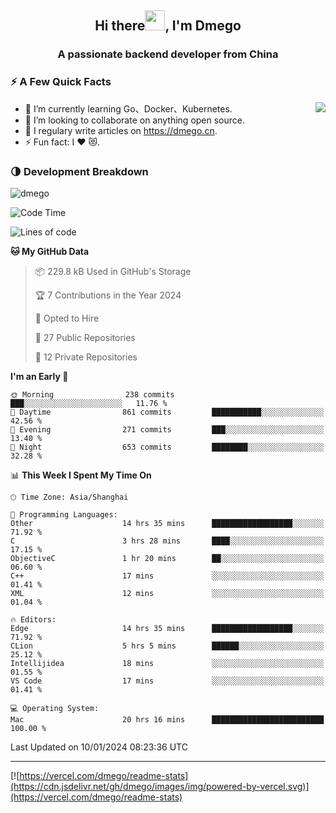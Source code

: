 <h2 align="center">Hi there<img src="https://cdn.jsdelivr.net/gh/dmego/images/img/Hi.gif" height="32" />, I'm Dmego </h2>
<h3 align="center">A passionate backend developer from China</h3>

### ⚡️ A Few Quick Facts

<img align="right" src="https://readme-stats-dmego.vercel.app/api?username=dmego&show_icons=true&icon_color=1573B3&hide_title=true&text_color=718096&bg_color=00000000&hide_border=true"/>

<ul>
    <li> 🌱 I’m currently learning Go、Docker、Kubernetes.</li>
    <li> 👯 I’m looking to collaborate on anything open source.</li>
    <li> 📝 I regulary write articles on <a href="https://dmego.cn">https://dmego.cn</a>.</li>
    <li> ⚡ Fun fact: I ❤️ 😻.</li>
</ul>

### 🌗 Development Breakdown

<img src="https://komarev.com/ghpvc/?username=dmego" alt="dmego" />

<!--START_SECTION:waka-->
![Code Time](http://img.shields.io/badge/Code%20Time-2%2C460%20hrs%2020%20mins-blue)

![Lines of code](https://img.shields.io/badge/From%20Hello%20World%20I%27ve%20Written-685.1%20thousand%20lines%20of%20code-blue)

**🐱 My GitHub Data** 

> 📦 229.8 kB Used in GitHub's Storage 
 > 
> 🏆 7 Contributions in the Year 2024
 > 
> 💼 Opted to Hire
 > 
> 📜 27 Public Repositories 
 > 
> 🔑 12 Private Repositories 
 > 
**I'm an Early 🐤** 

```text
🌞 Morning                238 commits         ███░░░░░░░░░░░░░░░░░░░░░░   11.76 % 
🌆 Daytime                861 commits         ███████████░░░░░░░░░░░░░░   42.56 % 
🌃 Evening                271 commits         ███░░░░░░░░░░░░░░░░░░░░░░   13.40 % 
🌙 Night                  653 commits         ████████░░░░░░░░░░░░░░░░░   32.28 % 
```


📊 **This Week I Spent My Time On** 

```text
🕑︎ Time Zone: Asia/Shanghai

💬 Programming Languages: 
Other                    14 hrs 35 mins      ██████████████████░░░░░░░   71.92 % 
C                        3 hrs 28 mins       ████░░░░░░░░░░░░░░░░░░░░░   17.15 % 
ObjectiveC               1 hr 20 mins        ██░░░░░░░░░░░░░░░░░░░░░░░   06.60 % 
C++                      17 mins             ░░░░░░░░░░░░░░░░░░░░░░░░░   01.41 % 
XML                      12 mins             ░░░░░░░░░░░░░░░░░░░░░░░░░   01.04 % 

🔥 Editors: 
Edge                     14 hrs 35 mins      ██████████████████░░░░░░░   71.92 % 
CLion                    5 hrs 5 mins        ██████░░░░░░░░░░░░░░░░░░░   25.12 % 
Intellijidea             18 mins             ░░░░░░░░░░░░░░░░░░░░░░░░░   01.55 % 
VS Code                  17 mins             ░░░░░░░░░░░░░░░░░░░░░░░░░   01.41 % 

💻 Operating System: 
Mac                      20 hrs 16 mins      █████████████████████████   100.00 % 
```


 Last Updated on 10/01/2024 08:23:36 UTC
<!--END_SECTION:waka-->

---

[![https://vercel.com/dmego/readme-stats](https://cdn.jsdelivr.net/gh/dmego/images/img/powered-by-vercel.svg)](https://vercel.com/dmego/readme-stats)

